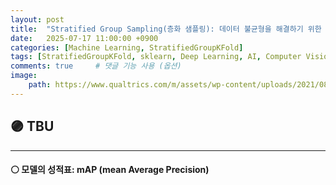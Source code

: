 ```yaml
---
layout: post
title:  "Stratified Group Sampling(층화 샘플링): 데이터 불균형을 해결하기 위한 샘플링 방법론"
date:   2025-07-17 11:00:00 +0900
categories: [Machine Learning, StratifiedGroupKFold]
tags: [StratifiedGroupKFold, sklearn, Deep Learning, AI, Computer Vision]
comments: true     # 댓글 기능 사용 (옵션)
image:
    path: https://www.qualtrics.com/m/assets/wp-content/uploads/2021/08/stratified-03.jpg
---
```



## 🟣 TBU
---
#### ⚪ 모델의 성적표: mAP (mean Average Precision)

